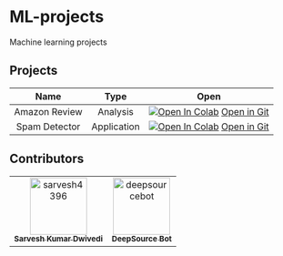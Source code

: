 # ML-projects

Machine learning projects

## Projects

|     Name      |    Type     |                                      Open                                       |
| :-----------: | :---------: | :-----------------------------------------------------------------------------: |
| Amazon Review |  Analysis   | [![Open In Colab][badge]][amazon-review-colab] [Open in Git][amazon-review-git] |
| Spam Detector | Application | [![Open In Colab][badge]][spam-detector-colab] [Open in Git][spam-detector-git] |

<!-- Links and Variables -->

[badge]: https://colab.research.google.com/assets/colab-badge.svg
[git-badge]: https://www.vectorlogo.zone/logos/git-scm/git-scm-icon.svg
[amazon-review-colab]: https://colab.research.google.com/github/sarvesh4396/ML-projects/blob/main/analysis/amazon_review_analysis.ipynb
[amazon-review-git]: https://github.com/sarvesh4396/ML-projects/blob/main/analysis/amazon_review_analysis.ipynb
[spam-detector-colab]: https://colab.research.google.com/github/sarvesh4396/ML-projects/blob/main/application/spam_detector.ipynb
[spam-detector-git]: https://github.com/sarvesh4396/ML-projects/blob/main/application/spam_detector.ipynb

## Contributors

<!-- readme: contributors -start -->
<table>
<tr>
    <td align="center">
        <a href="https://github.com/sarvesh4396">
            <img src="https://avatars.githubusercontent.com/u/68162479?v=4" width="100;" alt="sarvesh4396"/>
            <br />
            <sub><b>Sarvesh Kumar Dwivedi</b></sub>
        </a>
    </td>
    <td align="center">
        <a href="https://github.com/deepsourcebot">
            <img src="https://avatars.githubusercontent.com/u/60907429?v=4" width="100;" alt="deepsourcebot"/>
            <br />
            <sub><b>DeepSource Bot</b></sub>
        </a>
    </td></tr>
</table>
<!-- readme: contributors -end -->
